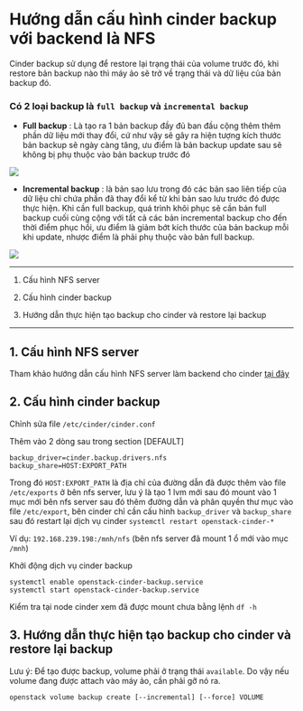 # Hướng dẫn cấu hình cinder backup với backend là NFS

Cinder backup sử dụng để restore lại trạng thái của volume trước đó, khi restore bản backup nào thì máy ảo sẽ trở về trạng thái và dữ liệu của bản backup đó.

### Có 2 loại backup là `full backup` và `incremental backup`

- **Full backup** : Là tạo ra 1 bản backup đầy đủ ban đầu cộng thêm thêm phần dữ liệu mới thay đổi, cứ như vậy sẽ gây ra hiện tượng kích thước bản backup sẽ ngày càng tăng, ưu điểm là bản backup update sau sẽ không bị phụ thuộc vào bản backup trước đó

<img src="https://i.imgur.com/87MXhvJ.png">

- **Incremental backup** : là bản sao lưu trong đó các bản sao liên tiếp của dữ liệu chỉ chứa phần đã thay đổi kể từ khi bản sao lưu trước đó được thực hiện. Khi cần full backup, quá trình khôi phục sẽ cần bản full backup cuối cùng cộng với tất cả các bản incremental backup cho đến thời điểm phục hồi, ưu điểm là giảm bớt kích thước của bản backup mỗi khi update, nhược điểm là phải phụ thuộc vào bản full backup.

<img src="https://i.imgur.com/WcYhiW5.png">

------------------------------------------

1. Cấu hình NFS server

2. Cấu hình cinder backup

3. Hướng dẫn thực hiện tạo backup cho cinder và restore lại backup

--------------------

## 1. Cấu hình NFS server

Tham khảo hướng dẫn cấu hình NFS server làm backend cho cinder [tại đây](https://github.com/Ducnm37/All/blob/master/Openstack/Openstack%20theory/Cinder/Cinder%20multiple%20backends.md)

## 2. Cấu hình cinder backup

Chỉnh sửa file `/etc/cinder/cinder.conf`

Thêm vào 2 dòng sau trong section [DEFAULT]

```
backup_driver=cinder.backup.drivers.nfs
backup_share=HOST:EXPORT_PATH
```

Trong đó `HOST:EXPORT_PATH` là địa chỉ của đường dẫn đã được thêm vào file `/etc/exports` ở bên nfs server, lưu ý là tạo 1 lvm mới sau đó mount vào 1 mục mới bên nfs server sau đó thêm đường dẫn và phân quyền thư mục vào file `/etc/export`, bên cinder chỉ cần cấu hình `backup_driver` và `backup_share` sau đó restart lại dịch vụ cinder `systemctl restart openstack-cinder-*`

Ví dụ: `192.168.239.198:/mnh/nfs` (bên nfs server đã mount 1 ổ mới vào mục `/mnh`)

Khởi động dịch vụ cinder backup

```
systemctl enable openstack-cinder-backup.service
systemctl start openstack-cinder-backup.service
```

Kiểm tra tại node cinder xem đã được mount chưa bằng lệnh `df -h`

## 3. Hướng dẫn thực hiện tạo backup cho cinder và restore lại backup

Lưu ý: Để tạo được backup, volume phải ở trạng thái `available`. Do vậy nếu volume đang được attach vào máy ảo, cần phải gỡ nó ra.

`openstack volume backup create [--incremental] [--force] VOLUME`
